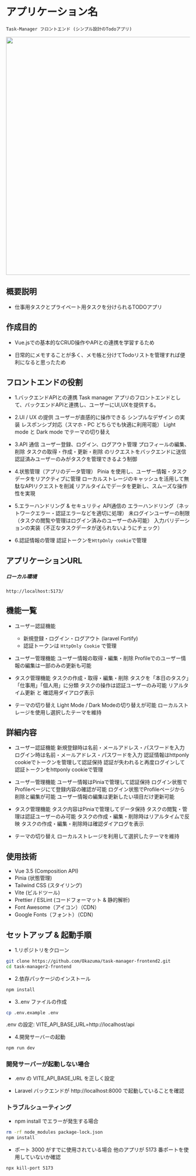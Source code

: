 # アプリケーション名
    Task-Manager フロントエンド (シンプル設計のTodoアプリ)
<img width="650" src="https://github.com/user-attachments/assets/5d76e794-35e1-46e4-875a-b1af501044ff">




## 概要説明
- 仕事用タスクとプライベート用タスクを分けられるTODOアプリ




## 作成目的
- Vue.jsでの基本的なCRUD操作やAPIとの連携を学習するため

- 日常的にメモすることが多く、メモ帳と分けてTodoリストを管理すれば便利になると思ったため




## フロントエンドの役割
- 1.バックエンドAPIとの連携
    Task manager アプリのフロントエンドとして、バックエンドAPIと連携し、ユーザーにUI,UXを提供する。

- 2.UI / UX の提供
    ユーザーが直感的に操作できる シンプルなデザイン の実装
    レスポンシブ対応（スマホ・PC どちらでも快適に利用可能）
    Light mode と Dark mode でテーマの切り替え

- 3.API 通信
    ユーザー登録、ログイン、ログアウト管理
    プロフィールの編集、削除
    タスクの取得・作成・更新・削除 のリクエストをバックエンドに送信
    認証済みユーザーのみがタスクを管理できるよう制御

- 4.状態管理（アプリのデータ管理）
    Pinia を使用し、ユーザー情報・タスクデータをリアクティブに管理
    ローカルストレージのキャッシュを活用して無駄なAPIリクエストを削減
    リアルタイムでデータを更新し、スムーズな操作性を実現

- 5.エラーハンドリング & セキュリティ
    API通信の エラーハンドリング（ネットワークエラー・認証エラーなどを適切に処理）
    未ログインユーザーの制限（タスクの閲覧や管理はログイン済みのユーザーのみ可能）
    入力バリデーションの実装（不正なタスクデータが送られないようにチェック）

- 6.認証情報の管理
    認証トークンを`HttpOnly cookie`で管理




## アプリケーションURL
##### ローカル環境
`http://localhost:5173/`




## 機能一覧
- ユーザー認証機能
    - 新規登録・ログイン・ログアウト (laravel Fortify)
    - 認証トークンは `HttpOnly Cookie` で管理

- ユーザー管理機能
    ユーザー情報の取得・編集・削除
    Profileでのユーザー情報の編集は一部のみの更新も可能

- タスク管理機能
    タスクの作成・取得・編集・削除
    タスクを「本日のタスク」「仕事用」「個人用」に分類
    タスクの操作は認証ユーザーのみ可能
    リアルタイム更新 と 確認用ダイアログ表示

- テーマの切り替え
    Light Mode / Dark Modeの切り替えが可能
    ローカルストレージを使用し選択したテーマを維持




## 詳細内容
- ユーザー認証機能
    新規登録時は名前・メールアドレス・パスワードを入力
    ログイン時は名前・メールアドレス・パスワードを入力
    認証情報はhttponly cookieでトークンを管理して認証保持
    認証が失われると再度ログインして認証トークンをhttponly cookieで管理

- ユーザー管理機能
    ユーザー情報はPiniaで管理して認証保持
    ログイン状態でProfileページにて登録内容の確認が可能
    ログイン状態でProfileページから削除と編集が可能
    ユーザー情報の編集は更新したい項目だけ更新可能

- タスク管理機能
    タスク内容はPiniaで管理してデータ保持
    タスクの閲覧・管理は認証ユーザーのみ可能
    タスクの作成・編集・削除時はリアルタイムで反映
    タスクの作成・編集・削除時は確認ダイアログを表示

- テーマの切り替え
    ローカルストレージを利用して選択したテーマを維持




## 使用技術
- Vue 3.5 (Composition API)
- Pinia (状態管理)
- Tailwind CSS (スタイリング)
- Vite (ビルドツール)
- Prettier / ESLint (コードフォーマット & 静的解析)
- Font Awesome（アイコン）（CDN）
- Google Fonts（フォント）（CDN）




## セットアップ & 起動手順

- 1.リポジトリをクローン
```sh
git clone https://github.com/Okazuma/task-manager-frontend2.git
cd task-manager2-frontend
```

- 2.依存パッケージのインストール
```sh
npm install
```

- 3..env ファイルの作成
```sh
cp .env.example .env
```

.env の設定:  VITE_API_BASE_URL=http://localhost/api


- 4.開発サーバーの起動
```sh
npm run dev
```

### 開発サーバーが起動しない場合
- .env の VITE_API_BASE_URL を正しく設定

- Laravel バックエンドが http://localhost:8000 で起動していることを確認




### トラブルシューティング
- npm install でエラーが発生する場合
```sh
rm -rf node_modules package-lock.json
npm install
```

- ポート 3000 がすでに使用されている場合
他のアプリが 5173 番ポートを使用していないか確認
```sh
npx kill-port 5173
```